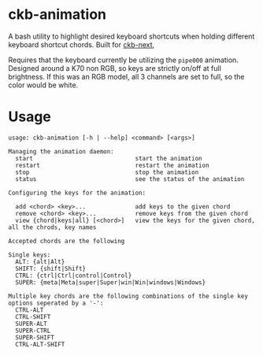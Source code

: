# ckb-animation

A bash utility to highlight desired keyboard shortcuts when holding different
keyboard shortcut chords. Built for [ckb-next](https://github.com/ckb-next/ckb-next),

Requires that the keyboard currently be utilizing the `pipe000` animation. Designed
around a K70 non RGB, so keys are strictly on/off at full brightness. If this was
an RGB model, all 3 channels are set to full, so the color would be white.

# Usage

```
usage: ckb-animation [-h | --help] <command> [<args>]

Managing the animation daemon:
  start                             start the animation
  restart                           restart the animation
  stop                              stop the animation
  status                            see the status of the animation

Configuring the keys for the animation:

  add <chord> <key>...              add keys to the given chord
  remove <chord> <key>...           remove keys from the given chord
  view {chord|keys|all} [<chord>]   view the keys for the given chord, all the chrods, key names

Accepted chords are the following

Single keys:
  ALT: {alt|Alt}
  SHIFT: {shift|Shift}
  CTRL: {ctrl|Ctrl|control|Control}
  SUPER: {meta|Meta|super|Super|win|Win|windows|Windows}

Multiple key chords are the following combinations of the single key options seperated by a '-':
  CTRL-ALT
  CTRL-SHIFT
  SUPER-ALT
  SUPER-CTRL
  SUPER-SHIFT
  CTRL-ALT-SHIFT
```
